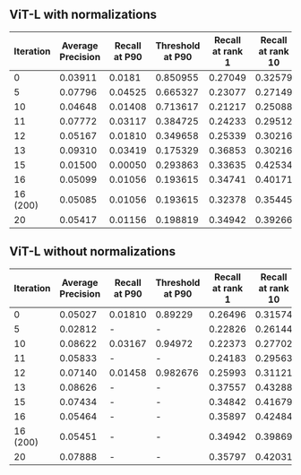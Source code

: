 ## ViT-L with normalizations

| **Iteration** | **Average Precision** | **Recall at P90** | **Threshold at P90** | **Recall at rank 1** | **Recall at rank 10** |
|---------------|-----------------------|-------------------|----------------------|----------------------|-----------------------|
| 0             | 0.03911               | 0.0181            | 0.850955             | 0.27049              | 0.32579               |
| 5             | 0.07796               | 0.04525           | 0.665327             | 0.23077              | 0.27149               |
| 10            | 0.04648               | 0.01408           | 0.713617             | 0.21217              | 0.25088               |
| 11            | 0.07772               | 0.03117           | 0.384725             | 0.24233              | 0.29512               |
| 12            | 0.05167               | 0.01810           | 0.349658             | 0.25339              | 0.30216               |
| 13            | 0.09310               | 0.03419           | 0.175329             | 0.36853              | 0.30216               |
| 15            | 0.01500               | 0.00050           | 0.293863             | 0.33635              | 0.42534               |
| 16            | 0.05099               | 0.01056           | 0.193615             | 0.34741              | 0.40171               |
| 16 (200)      | 0.05085               | 0.01056           | 0.193615             | 0.32378              | 0.35445               |
| 20            | 0.05417               | 0.01156           | 0.198819             | 0.34942              | 0.39266               |

## ViT-L without normalizations

| **Iteration** | **Average Precision** | **Recall at P90** | **Threshold at P90** | **Recall at rank 1** | **Recall at rank 10** |
|---------------|-----------------------|-------------------|----------------------|----------------------|-----------------------|
| 0             | 0.05027               | 0.01810           | 0.89229              | 0.26496              | 0.31574               |
| 5             | 0.02812               | -                 | -                    | 0.22826              | 0.26144               |
| 10            | 0.08622               | 0.03167           | 0.94972              | 0.22373              | 0.27702               |
| 11            | 0.05833               | -                 | -                    | 0.24183              | 0.29563               |
| 12            | 0.07140               | 0.01458           | 0.982676             | 0.25993              | 0.31121               |
| 13            | 0.08626               | -                 | -                    | 0.37557              | 0.43288               |
| 15            | 0.07434               | -                 | -                    | 0.34842              | 0.41679               |
| 16            | 0.05464               | -                 | -                    | 0.35897              | 0.42484               |
| 16 (200)      | 0.05451               | -                 | -                    | 0.34942              | 0.39869               |
| 20            | 0.07888               | -                 | -                    | 0.35797              | 0.42031               |

